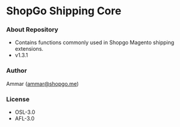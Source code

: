 # ShopGo Shipping Core #

### About Repository ###

* Contains functions commonly used in Shopgo Magento shipping extensions.
* v1.3.1

### Author ###

Ammar (<ammar@shopgo.me>)

### License ###

* OSL-3.0
* AFL-3.0
